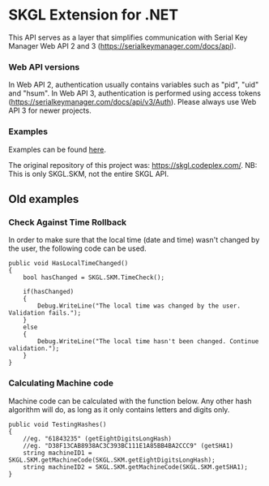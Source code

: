 # SKGL Extension for .NET

This API serves as a layer that simplifies communication with Serial Key Manager Web API 2 and 3 (https://serialkeymanager.com/docs/api).

### Web API versions

In Web API 2, authentication usually contains variables such as "pid", "uid" and "hsum". In Web API 3, authentication is performed using access tokens (https://serialkeymanager.com/docs/api/v3/Auth). Please always use Web API 3 for newer projects.

### Examples
Examples can be found [here](https://github.com/SerialKeyManager/SKGL-Extension-for-dot-NET/blob/master/Tutorials/v401.md).

The original repository of this project was: https://skgl.codeplex.com/.
NB: This is only SKGL.SKM, not the entire SKGL API.


## Old examples

### Check Against Time Rollback
In order to make sure that the local time (date and time) wasn't changed by the user, the following code can be used.
```
public void HasLocalTimeChanged()
{
    bool hasChanged = SKGL.SKM.TimeCheck();

    if(hasChanged)
    {
        Debug.WriteLine("The local time was changed by the user. Validation fails.");
    }
    else
    {
        Debug.WriteLine("The local time hasn't been changed. Continue validation.");
    }
}
```

### Calculating Machine code
Machine code can be calculated with the function below. Any other hash algorithm will do, as long as it only contains letters and digits only.
```
public void TestingHashes()
{
    //eg. "61843235" (getEightDigitsLongHash)
    //eg. "D38F13CAB8938AC3C393BC111E1A85BB4BA2CCC9" (getSHA1)
    string machineID1 = SKGL.SKM.getMachineCode(SKGL.SKM.getEightDigitsLongHash);
    string machineID2 = SKGL.SKM.getMachineCode(SKGL.SKM.getSHA1);
}
```
